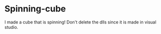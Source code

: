 # Spinning-cube
I made a cube that is spinning! Don't delete the dlls since it is made in visual studio.

